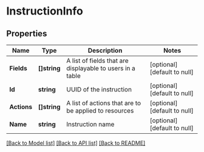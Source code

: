 # InstructionInfo

## Properties
Name | Type | Description | Notes
------------ | ------------- | ------------- | -------------
**Fields** | **[]string** | A list of fields that are displayable to users in a table | [optional] [default to null]
**Id** | **string** | UUID of the instruction | [optional] [default to null]
**Actions** | **[]string** | A list of actions that are to be applied to resources | [optional] [default to null]
**Name** | **string** | Instruction name | [optional] [default to null]

[[Back to Model list]](../README.md#documentation-for-models) [[Back to API list]](../README.md#documentation-for-api-endpoints) [[Back to README]](../README.md)

